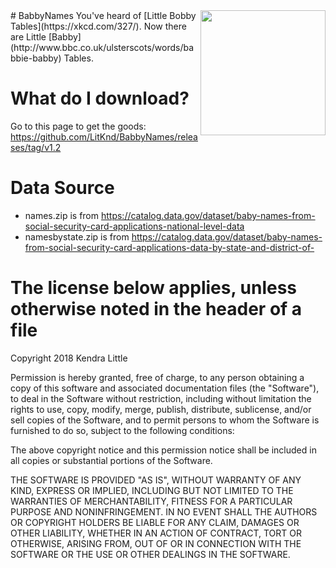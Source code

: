<img src="https://cloud.githubusercontent.com/assets/1623675/23083302/e627a184-f511-11e6-9d9f-8d1ec5789156.png" width="200" align="right">
# BabbyNames
You've heard of [Little Bobby Tables](https://xkcd.com/327/). Now there are Little [Babby](http://www.bbc.co.uk/ulsterscots/words/babbie-babby) Tables.

# What do I download?
Go to this page to get the goods: https://github.com/LitKnd/BabbyNames/releases/tag/v1.2

# Data Source
* names.zip is from https://catalog.data.gov/dataset/baby-names-from-social-security-card-applications-national-level-data
* namesbystate.zip is from https://catalog.data.gov/dataset/baby-names-from-social-security-card-applications-data-by-state-and-district-of-

# The license below applies, unless otherwise noted in the header of a file
Copyright 2018 Kendra Little

Permission is hereby granted, free of charge, to any person obtaining a copy of this software and associated documentation files (the "Software"), to deal in the Software without restriction, including without limitation the rights to use, copy, modify, merge, publish, distribute, sublicense, and/or sell copies of the Software, and to permit persons to whom the Software is furnished to do so, subject to the following conditions:

The above copyright notice and this permission notice shall be included in all copies or substantial portions of the Software.

THE SOFTWARE IS PROVIDED "AS IS", WITHOUT WARRANTY OF ANY KIND, EXPRESS OR IMPLIED, INCLUDING BUT NOT LIMITED TO THE WARRANTIES OF MERCHANTABILITY, FITNESS FOR A PARTICULAR PURPOSE AND NONINFRINGEMENT. IN NO EVENT SHALL THE AUTHORS OR COPYRIGHT HOLDERS BE LIABLE FOR ANY CLAIM, DAMAGES OR OTHER LIABILITY, WHETHER IN AN ACTION OF CONTRACT, TORT OR OTHERWISE, ARISING FROM, OUT OF OR IN CONNECTION WITH THE SOFTWARE OR THE USE OR OTHER DEALINGS IN THE SOFTWARE.
